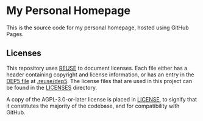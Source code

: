<!--
SPDX-FileCopyrightText: 2020 Harish Rajagopal <harish.rajagopals@gmail.com>

SPDX-License-Identifier: CC0-1.0
-->

# My Personal Homepage

This is the source code for my personal homepage, hosted using GitHub Pages.

## Licenses
This repository uses [REUSE](https://reuse.software/) to document licenses.
Each file either has a header containing copyright and license information, or has an entry in the [DEP5 file](https://www.debian.org/doc/packaging-manuals/copyright-format/1.0/) at [.reuse/dep5](./.reuse/dep5).
The license files that are used in this project can be found in the [LICENSES](./LICENSES) directory.

A copy of the AGPL-3.0-or-later license is placed in [LICENSE](./LICENSE), to signify that it constitutes the majority of the codebase, and for compatibility with GitHub.
